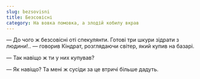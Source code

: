 ```yaml
---
slug: bezsovisni
title: Безсовісні
category: На вовка помовка, а злодій кобилу вкрав
---
```

— До чого ж безсовісні оті спекулянти. Готові три шкури зідрати з людини!.. — говорив Кіндрат, розглядаючи світер, який купив на базарі.

— Так навіщо ж ти у них купував?

— Як навіщо? Та мені ж сусіди за це втричі більше дадуть.
